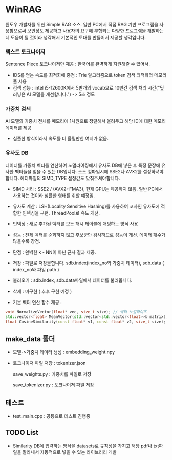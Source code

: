 # WinRAG
윈도우 개발자를 위한 Simple RAG 소스. 일반 PC에서 직접 RAG 기반 프로그램을 사용함으로써 보안성도 제공하고 사용자의 요구에 부합되는 다양한 프로그램을 개발하는데 도움이 될 것이라 생각해서 기본적인 토대를 만들어서 제공할 생각입니다.

### 텍스트 토크나이저
Sentence Piece 토크나이저만 제공 : 한국어를 완벽하게 지원해줄 수 있어서. 
- IDS를 얻는 속도를 최적화에 중점 : Trie 알고리즘으로 token 검색 최적화와 메모리풀 사용
- 검색 성능 : intel i5-12600K에서 5만개의 vocab으로 10만건 검색 처리 시간("딮러닝은 AI 모델을 개선합니다.") -> 5초 정도

### 가중치 검색
AI 모델의 가중치 전체를 메모리에 1차원으로 정렬해서 올려두고 해당 ID에 대한 메모리 데이터를 제공
- 심플한 방식이라서 속도를 더 올릴만한 여지가 없음.

### 유사도 DB
데이터를 가중치 벡터를 연산하여 노멀라이징해서 유사도 DB에 넣은 후 특정 문장에 유사한 벡터들을 얻을 수 있는 DB입니다. 
소스 컴파일시에 SSE2나 AVX2를 설정하셔야합니다. 헤더파일의 SIMD_TYPE 설정값도 맞춰주셔야합니다.
- SIMD 처리 :  SSE2 / (AVX2+FMA3), 현재 GPU는 제공하지 않음. 일반 PC에서 사용하는 것이라 심플한 형태를 취할 예정임.
- 유사도 계산 : LSH(Locality Sensitive Hashing)를 사용하여 코사인 유사도에 적합한 인덱싱을 구현. ThreadPool로 속도 개선.
- 인덱싱 : 새로 추가된 벡터를 모든 해시 테이블에 매핑하는 방식 사용
- 성능 : 전체 벡터를 순회하지 않고 후보군만 검사하므로 성능이 개선. 데이터 개수가 많을수록 장점.
- 단점 : 완벽한 k - NN이 아닌 근사 결과 제공.

  
- 저장 : 파일로 저장을합니다. sdb.index(index_no와 가중치 데이터), sdb.data ( index_no와 파일 path )
- 불러오기 : sdb.index, sdb.data파일에서 데이터를 불러옵니다.
- 삭제 : 미구현 ( 추후 구현 예정 )
- 기본 벡터 연산 함수 제공 :
```cpp
void NormalizeVector(float* vec, size_t size); // 벡터 노멀라이즈
std::vector<float> MeanVector(std::vector<std::vector<float>>& matrix); // 평균 벡터 계산
float CosineSimilarity(const float* v1, const float* v2, size_t size); // 코사인 유사도 계산
```

## make_data 폴더
 - 모델->가중치 데이터 생성 : embedding_weight.npy
 - 토크나이저 파일 저장 : tokenizer.json
   
   save_weights.py : 가중치를 파일로 저장

   save_tokenizer.py : 토크나이저 파일 저장

## 테스트
 - test_main.cpp : 공통으로 테스트 진행중

## TODO List
 - Similarity DB에 입력하는 방식을 datasets로 규칙성을 가지고 해당 pdf나 txt파일을 잘라내서 자동적으로 넣을 수 있는 라이브러리 개발
